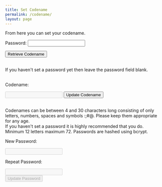 ```yaml
---
title: Set Codename
permalink: /codename/
layout: page
---
```


From here you can set your codename.

Password: <input type="password" id="existingpw" name="existingpw">
<p> </p> <button id="getCodename">Retrieve Codename</button><p id="retrievestatus"> </p> <br/>
If you haven't set a password yet then leave the password field blank.
<br><br>

<p id="codenametext" >Codename: </p><input type="text" id="codename" name="codename" disabled=true> <button id="setCodename">Update Codename</button><p id="setcodenamestatus" > </p><br>
Codenames can be between 4 and 30 characters long consisting of only letters, numbers, spaces and symbols :;#@.  Please keep them appropriate for any age.<br>
If you haven't set a password it is highly recommended that you do.  Minimum 12 letters maximum 72.  Passwords are hashed using bcrypt.
<p>New Password:</p><input type="password" id="newpw1" name="newpw1" disabled=true><br>
<p>Repeat Password:</p><input type="password" id="newpw2" name="newpw2" disabled=true><br>
<button id="setPassword" disabled=true>Update Password</button><p id="setpwstatus"> </p><br><br>

<script src="https://unpkg.com/mqtt/dist/mqtt.min.js"></script>
<script src="/assets/js/bcrypt.min.js"></script>

<script>
  const searchParams = new URLSearchParams(window.location.search);
  if (!searchParams.has('token_id')) {
    document.getElementById("codenametext").innerHTML='No token ID';
    tokenId='00000000000000000000';
  } else {
    var tokenId=searchParams.get('token_id');
  }

  clientId='web_' + Math.random().toString(16).substr(2, 8);
  host='wss://scores.gen.polyb.io:8002/mqtt';
  options = {
    keepalive: 60,
    clientId: clientId,
    protocolId: 'MQTT',
    protocolVersion: 4,
    clean: true,
    reconnectPeriod: 1000,
    connectTimeout: 30 * 1000
  };
  var mqttclient=mqtt.connect(host,options);
  mqttclient.on('error',(err) => {
    mqttclient.end();
  });
  mqttclient.on('connect', () => {
    mqttclient.subscribe(`/app/to/${clientId}/name`, {qos: 0});
    mqttclient.subscribe(`/app/to/${clientId}/newname`, {qos: 0});
    mqttclient.subscribe(`/app/to/${clientId}/salt`, {qos: 0});
    mqttclient.subscribe(`/app/to/${clientId}/passwordchanged`, {qos: 0});
    mqttclient.subscribe(`/app/to/${clientId}/error`, {qos: 0});
    mqttclient.publish(`/app/from/${clientId}/saltquery`,`${tokenId}`, {qos: 0, retain: false});
  });
  mqttclient.on('message', (topic, message, packet) => {
    if (topic = `/app/to/${clientId}/salt`) {
      var playersalt=message
    }
    if (topic = `/app/to/${clientId}/name`) {
      document.getElementById("retrievestatus").innerHTML='Completed.';
      document.getElementById("codename").value=message;
      document.getElementById("codename").disabled=false;
      document.getElementById("existingpw").disabled=true;
      document.getElementById("existingpw").value="";
      document.getElementById("getCodename").disabled=true;
      document.getElementById("setCodename").disabled=false;
      document.getElementById("setPassword").disabled=false;
      document.getElementById("newpw1").disabled=false;
      document.getElementById("newpw2").disabled=false;
    }
    if (topic = `/app/to/${clientId}/newname`) {
      document.getElementById("setcodenamestatus").innerHTML='Updated.';
    }
    if (topic = `/app/to/${clientId}/passwordchanged`) {
      document.getElementById("setpwstatus").innerHTML='Updated.';
      document.getElementById("newpw1").value="";
      document.getElementById("newpw2").value="";
      hash=newhash
    }
    if (topic = `/app/to/${clientId}/error`) {
      document.getElementById("retrievestatus").innerHTML=message;
    }
  });

  
getCodename.addEventListener("click", async () => {
  password=document.getElementById("existingpw").value;
  
  if (password.length>0) {
    if (password.length<12) {
      document.getElementById("retrievestatus").innerHTML='Password invalid';
      return;
    }
    if (password.length>72) {
      document.getElementById("retrievestatus").innerHTML='Password invalid';
      return;
    }    
  } else {
    password='PolyGenNewUser';
  }
  let bcrypt = dcodeIO.bcrypt;
  document.getElementById("retrievestatus").innerHTML='Hashing...';
  var hash=bcrypt.hashSync(password, playersalt);
  password='';
  document.getElementById("retrievestatus").innerHTML='Checking...';
  mqttclient.publish(`/app/from/${clientId}/namequery`,`${tokenId},${hash}`, {qos: 0, retain: false});
});

setCodename.addEventListener("click", async () => {
  newCodename=document.getElementById("codename").value;
  if (len(newCodename)<4) {
    document.getElementById("setcodenamestatus").innerHTML="Invalid codename. Must be at least 4 characters long.";
    return;
  }
  if (len(newCodename)>30) {
    document.getElementById("setcodenamestatus").innerHTML="Invalid codename. Must be no longer than 30 characters long.";
    return;
  }
    
  let regex = /[A-Za-z0-9 #:;()@]+$/i;
  if (!regex.text(newCodename)) {
    document.getElementById("setcodenamestatus").innerHTML="Invalid codename. Only numbers, letters, spaces and symbols #:;()@ are accepted.";
    return;
  }
  mqttclient.publish(`/app/from/${clientId}/nameset`,`${tokenId},${hash},${newCodename}`, {qos: 0, retain: false});
  document.getElementById("setcodenamestatus").innerHTML="Updating...";
});

setPassword.addEventListener("click", async () => {
  password=document.getElementById("newpw1").value;
  if (password.length>0) {
    if (password.length<12) {
      document.getElementById("setpwstatus").innerHTML='Password too short.';
      return;
    }
    if (password.length>72) {
      document.getElementById("retrievestatus").innerHTML='Password too long.';
      return;
    }    
  } else {
    document.getElementById("setpwstatus").innerHTML='Password too short.';
    return;
  }
  if (password!=document.getElementById("newpw2").value) {
    document.getElementById("setpwstatus").innerHTML='Passwords do not match.';
    return;
  }
  document.getElementById("setpwstatus").innerHTML='Hashing...';
  let bcrypt = dcodeIO.bcrypt;
  var newsalt = bcrypt.genSaltSync(12);
  var newhash = bcrypt.hashSync(password, newsalt);  
  password='';
  document.getElementById("setpwstatus").innerHTML='Updating...';
  mqttclient.publish(`/app/from/${clientId}/passwordset`,`${tokenId},${hash},${newhash}`, {qos: 0, retain: false});
  
});
  

</script>
